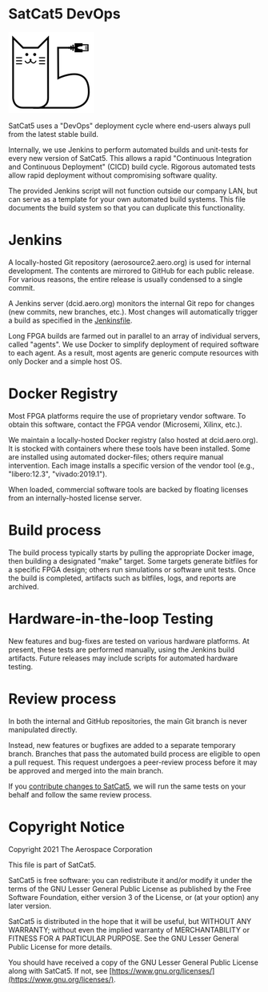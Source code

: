 # SatCat5 DevOps

![SatCat5 Logo](images/satcat5.svg)

SatCat5 uses a "DevOps" deployment cycle where end-users always pull from the latest stable build.

Internally, we use Jenkins to perform automated builds and unit-tests for every new version of SatCat5.
This allows a rapid "Continuous Integration and Continuous Deployment" (CICD) build cycle.
Rigorous automated tests allow rapid deployment without compromising software quality.

The provided Jenkins script will not function outside our company LAN,
but can serve as a template for your own automated build systems.
This file documents the build system so that you can duplicate this functionality.

# Jenkins

A locally-hosted Git repository (aerosource2.aero.org) is used for internal development.
The contents are mirrored to GitHub for each public release.
For various reasons, the entire release is usually condensed to a single commit.

A Jenkins server (dcid.aero.org) monitors the internal Git repo for changes (new commits, new branches, etc.).
Most changes will automatically trigger a build as specified in the [Jenkinsfile](../Jenkinsfile).

Long FPGA builds are farmed out in parallel to an array of individual servers, called "agents".
We use Docker to simplify deployment of required software to each agent.
As a result, most agents are generic compute resources with only Docker and a simple host OS.

# Docker Registry

Most FPGA platforms require the use of proprietary vendor software.
To obtain this software, contact the FPGA vendor (Microsemi, Xilinx, etc.).

We maintain a locally-hosted Docker registry (also hosted at dcid.aero.org).
It is stocked with containers where these tools have been installed.
Some are installed using automated docker-files; others require manual intervention.
Each image installs a specific version of the vendor tool (e.g., "libero:12.3", "vivado:2019.1").

When loaded, commercial software tools are backed by floating licenses from an internally-hosted license server.

# Build process

The build process typically starts by pulling the appropriate Docker image,
then building a designated "make" target.
Some targets generate bitfiles for a specific FPGA design;
others run simulations or software unit tests.
Once the build is completed, artifacts such as bitfiles, logs, and reports are archived.

# Hardware-in-the-loop Testing

New features and bug-fixes are tested on various hardware platforms.
At present, these tests are performed manually, using the Jenkins build artifacts.
Future releases may include scripts for automated hardware testing.

# Review process

In both the internal and GitHub repositories, the main Git branch is never manipulated directly.

Instead, new features or bugfixes are added to a separate temporary branch.
Branches that pass the automated build process are eligible to open a pull request.
This request undergoes a peer-review process before it may be approved and merged into the main branch.

If you [contribute changes to SatCat5](CONTRIBUTING.md),
we will run the same tests on your behalf and follow the same review process.

# Copyright Notice

Copyright 2021 The Aerospace Corporation

This file is part of SatCat5.

SatCat5 is free software: you can redistribute it and/or modify it under
the terms of the GNU Lesser General Public License as published by the
Free Software Foundation, either version 3 of the License, or (at your
option) any later version.

SatCat5 is distributed in the hope that it will be useful, but WITHOUT
ANY WARRANTY; without even the implied warranty of MERCHANTABILITY or
FITNESS FOR A PARTICULAR PURPOSE.  See the GNU Lesser General Public
License for more details.

You should have received a copy of the GNU Lesser General Public License
along with SatCat5.  If not, see [https://www.gnu.org/licenses/](https://www.gnu.org/licenses/).
